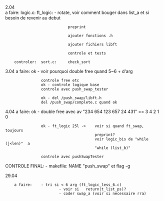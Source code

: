 2.04	
		a faire:	logic.c:	ft_logic:	- rotate, voir comment bouger dans 
											list_a et si besoin de revenir au debut
											
								preprint

								ajouter fonctions .h

								ajouter fichiers libft

								controle et tests 
					
		controler:	sort.c:		check_sort


3.04
		a faire:	ok - voir pourquoi double free quand  5~6 + d'arg

					controle free etc
					ok - controle logique base
					controle avec push_swap_tester

					ok - del /push_swap/libft.h
					del /push_swap/complete.c quand ok

4.04	a faire:	ok - double free avec av "234 654 123 657 24 431" == 3 4 2 1 0

					ok - ft_logic 25l ->	voir si quand ft_swap, toujours
											preprint?
											voir logic_bis de "while (j<len)"  a 
											"while (list_b)"

					controle avec pushSwapTester



CONTROLE FINAL:		- makefile: NAME "push_swap" et flag -g
					

29.04

		a faire:	- tri si < 6 arg (ft_logic_less_6.c)
							- voir si	return(t_list_ps)?
							- coder swap_a (voir si necessaire rra)

